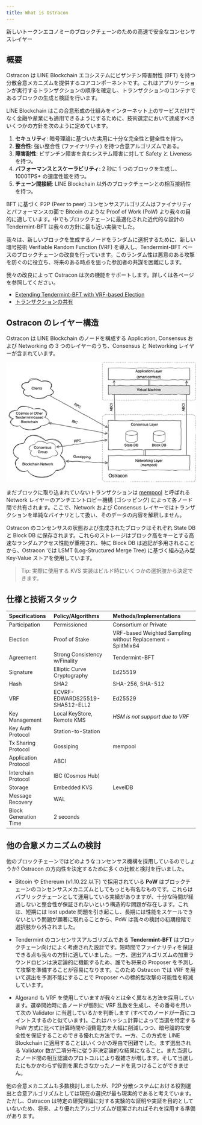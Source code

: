 ```yaml
---
title: What is Ostracon
---
```


新しいトークンエコノミーのブロックチェーンのための高速で安全なコンセンサスレイヤー

## 概要

Ostracon は LINE Blockchain エコシステムにビザンチン障害耐性 (BFT) を持つ分散合意メカニズムを提供するコアコンポーネントです。これはアプリケーションが実行するトランザクションの順序を確定し、トランザクションのコンテナであるブロックの生成と検証を行います。

LINE Blockchain はこの合意形成の仕組みをインターネット上のサービスだけでなく金融や産業にも適用できるようにするために、技術選定において達成すべきいくつかの方針を次のように定めています。

1. **セキュリティ**: 暗号理論に基づいた実用に十分な完全性と健全性を持つ。
2. **整合性**: 強い整合性 (ファイナリティ) を持つ合意アルゴリズムである。
3. **障害耐性**: ビザンチン障害を含むシステム障害に対して Safety と Liveness を持つ。
4. **パフォーマンスとスケーラビリティ**: 2 秒に 1 つのブロックを生成し、1000TPS+ の速度性能を持つ。
5. **チェーン間接続**: LINE Blockchain 以外のブロックチェーンとの相互接続性を持つ。

BFT に基づく P2P (Peer to peer) コンセンサスアルゴリズムはファイナリティとパフォーマンスの面で Bitcoin のような Proof of Work (PoW) より我々の目的に適しています。中でもブロックチェーンに最適化された近代的な設計の Tendermint-BFT は我々の方針に最も近い実装でした。

我々は、新しいブロックを生成するノードをランダムに選択するために、新しい暗号技術 Verifiable Random Function (VRF) を導入し、Tendermint-BFT ベースのブロックチェーンの改良を行っています。このランダム性は悪意のある攻撃を防ぐのに役立ち、将来のある時点を狙った参加者の共謀を困難にします。

我々の改良によって Ostracon は次の機能をサポートします。詳しくは各ページを参照してください。

* [Extending Tendermint-BFT with VRF-based Election](02-consensus.md)
* [トランザクションの共有](03-tx-sharing.md)

## Ostracon のレイヤー構造

Ostracon は LINE Blockchain のノードを構成する Application, Consensus および Networking の 3 つのレイヤーのうち、Consensus と Networking レイヤーが含まれています。

![Layered Structure](../static/layered_structure.png)

まだブロックに取り込まれていないトランザクションは [mempool](03-tx-sharing.md) と呼ばれる Network レイヤーのアンチエントロピー機構 (ゴシッピング) によって各ノード間で共有されます。ここで、Network および Consensus レイヤーではトランザクションを単純なバイナリとして扱い、そのデータの内容を解釈しません。

Ostracon のコンセンサスの状態および生成されたブロックはそれぞれ State DB と Block DB に保存されます。これらのストレージはブロック高をキーとする高速なランダムアクセス性能が重視され、特に Block DB は追記が多用されることから、Ostracon では LSMT (Log-Structured Merge Tree) に基づく組み込み型 Key-Value ストアを使用しています。

> Tip: 実際に使用する KVS 実装はビルド時にいくつかの選択肢から決定できます。

## 仕様と技術スタック

| Specifications        | Policy/Algorithms              | Methods/Implementations                                      |
|:----------------------|:-------------------------------|:-------------------------------------------------------------|
| Participation         | Permissioned                   | Consortium or Private                                        |
| Election              | Proof of Stake                 | VRF-based Weighted Sampling without Replacement + SplitMix64 |
| Agreement             | Strong Consistency w/Finality  | Tendermint-BFT                                               |
| Signature             | Elliptic Curve Cryptography    | Ed25519                                                      |
| Hash                  | SHA2                           | SHA-256, SHA-512                                             |
| VRF                   | ECVRF-EDWARDS25519-SHA512-ELL2 | Ed25529                                                      |
| Key Management        | Local KeyStore, Remote KMS     | *HSM is not support due to VRF*                              |
| Key Auth Protocol     | Station-to-Station             |                                                              |
| Tx Sharing Protocol   | Gossiping                      | mempool                                                      |
| Application Protocol  | ABCI                           |                                                              |
| Interchain Protocol   | IBC (Cosmos Hub)               |                                                              |
| Storage               | Embedded KVS                   | LevelDB                                                      |
| Message Recovery      | WAL                            |                                                              |
| Block Generation Time | 2 seconds                      |                                                              |

## 他の合意メカニズムの検討

他のブロックチェーンではどのようなコンセンサス機構を採用しているのでしょうか? Ostracon の方向性を決定するために多くの比較と検討を行いました。

- Bitcoin や Ethereum (v1.10.22 以下) で採用されている **PoW** はブロックチェーンのコンセンサスメカニズムとしてもっとも有名なものです。これらはパブリックチェーンとして運用している実績がありますが、十分な時間が経過しないと整合性が保証されないという構造的な問題が存在します。これは、短期には lost update 問題を引き起こし、長期には性能をスケールできないという問題が顕著に現れることから、PoW は我々の検討の初期段階で選択肢から外されました。

- Tendermint のコンセンサスアルゴリズムである **Tendermint-BFT** はブロックチェーン向けによく考慮された設計です。短時間でファイナリティを保証できる点も我々の方針に適していました。一方、選出アルゴリズムの加重ラウンドロビンは決定論的に機能するため、誰でも将来の Proposer を予測して攻撃を準備することが容易になります。このため Ostracon では VRF を用いて選出を予測不能にすることで Proposer への標的型攻撃の可能性を軽減しています。

- Algorand も VRF を使用していますが我々とは全く異なる方法を採用しています。選挙開始時に各ノードが個別に VRF 乱数を生成し、その番号を用いて次の Validator に当選しているかを判断します (すべてのノードが一斉にコイントスするのと似ています)。これはハッシュ計算によって当選を特定する PoW 方式に比べて計算時間や消費電力を大幅に削減しつつ、暗号論的な安全性を保証することのできる優れた方法です。一方、この方式を LINE Blockchain に適用することはいくつかの理由で困難でした。まず選出される Validator 数が二項分布に従う非決定論的な結果になること。また当選したノード間の相互認識のプロトコルにより複雑さが増します。そして当選したにもかかわらず役割を果たさなかったノードを見つけることができません。

他の合意メカニズムも多数検討しましたが、P2P 分散システムにおける役割選出と合意アルゴリズムとしては現在の選択が最も現実的であると考えています。ただし、Ostracon は特定の研究理論に対する実験的な証明や実証を目的としていないため、将来、より優れたアルゴリズムが提案されればそれを採用する準備があります。
